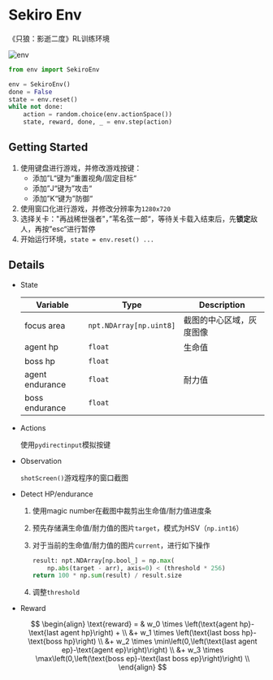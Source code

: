 # Sekiro Env

《只狼：影逝二度》RL训练环境

![env](README.assets/env.gif)

```python
from env import SekiroEnv

env = SekiroEnv()
done = False
state = env.reset()
while not done:
    action = random.choice(env.actionSpace())
    state, reward, done, _ = env.step(action)
```



## Getting Started

1. 使用键盘进行游戏，并修改游戏按键：
   - 添加”L“键为”重置视角/固定目标“
   - 添加”J“键为”攻击“
   - 添加”K“键为”防御“
2. 使用窗口化进行游戏，并修改分辨率为`1280x720`
3. 选择关卡："再战稀世强者"，”苇名弦一郎“，等待关卡载入结束后，先**锁定**敌人，再按”esc“进行暂停
4. 开始运行环境，`state = env.reset() ...`



## Details

- State

  | Variable        | Type                    | Description              |
  | --------------- | ----------------------- | ------------------------ |
  | focus area      | `npt.NDArray[np.uint8]` | 截图的中心区域，灰度图像 |
  | agent hp        | `float`                 | 生命值                   |
  | boss hp         | `float`                 |                          |
  | agent endurance | `float`                 | 耐力值                   |
  | boss endurance  | `float`                 |                          |

- Actions

  使用`pydirectinput`模拟按键

- Observation

  `shotScreen()`游戏程序的窗口截图

- Detect HP/endurance

  1. 使用magic number在截图中裁剪出生命值/耐力值进度条

  2. 预先存储满生命值/耐力值的图片`target`，模式为HSV（`np.int16`）

  3. 对于当前的生命值/耐力值的图片`current`，进行如下操作

     ```python
     result: npt.NDArray[np.bool_] = np.max(
         np.abs(target - arr), axis=0) < (threshold * 256)
     return 100 * np.sum(result) / result.size
     ```

  4. 调整`threshold`

- Reward
  
  $$
  \begin{align}
  \text{reward} = & w_0 \times \left(\text{agent hp}-\text{last agent hp}\right) + \\
  &+ w_1 \times \left(\text{last boss hp}-\text{boss hp}\right) \\
  &+ w_2 \times \min\left(0,\left(\text{last agent ep}-\text{agent ep}\right)\right) \\
  &+ w_3 \times \max\left(0,\left(\text{boss ep}-\text{last boss ep}\right)\right) \\
  \end{align}
  $$
  

